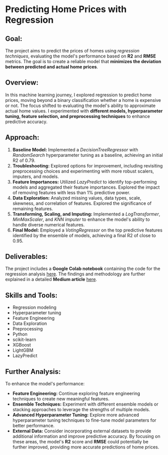 # **Predicting Home Prices with Regression**

## **Goal:**
The project aims to predict the prices of homes using *regression techniques*, evaluating the model's performance based on **R2** and **RMSE** metrics. The goal is to create a reliable model that **minimizes the deviation between predicted and actual home prices**.

## **Overview:**
In this machine learning journey, I explored regression to predict home prices, moving beyond a binary classification whether a home is expensive or not. The focus shifted to evaluating the model's ability to approximate actual home values. I experimented with **different models, hyperparameter tuning, feature selection, and preprocessing techniques** to enhance predictive accuracy.

## **Approach:**
1. **Baseline Model:** Implemented a *DecisionTreeRegressor* with *RandomSearch* hyperparameter tuning as a baseline, achieving an initial R2 of 0.79.
2. **Troubleshooting:** Explored options for improvement, including revisiting preprocessing choices and experimenting with more robust scalers, imputers, and models.
3. **Feature Importances:** Utilized *LazyPredict* to identify top-performing models and aggregated their feature importances. Explored the impact of removing features with less than 1% predictive power.
4. **Data Exploration:** Analyzed missing values, data types, scale, skewness, and correlation of features. Explored the significance of remaining features.
5. **Transforming, Scaling, and Imputing:** Implemented a *LogTransformer*, *MinMaxScaler*, and *KNN imputer* to enhance the model's ability to handle diverse numerical features.
6. **Final Model:** Employed a *VotingRegressor* on the top predictive features identified by the ensemble of models, achieving a final R2 of close to 0.95.

## **Deliverables:**
The project includes a **Google Colab notebook** containing the code for the regression analysis [here](https://github.com/Cintia0528/Project-8-Supervised-Machine-Learning-Regression/blob/ab4134a446ae810915e383f547aa33ae935c2efa/2_b_Housing_Feature_Selection.ipynb). The findings and methodology are further explained in a detailed **Medium article** [here](https://medium.com/@ubp0528/how-close-can-i-get-to-your-homes-true-value-with-regression-4e708ba1662f).

## **Skills and Tools:**
- Regression modeling
- Hyperparameter tuning
- Feature Engineering
- Data Exploration
- Preprocessing
- Python
- scikit-learn
- XGBoost
- LightGBM
- LazyPredict

## **Further Analysis:**
To enhance the model's performance:
- **Feature Engineering:** Continue exploring feature engineering techniques to create new meaningful features.
- **Ensemble Techniques:** Experiment with different ensemble models or stacking approaches to leverage the strengths of multiple models.
- **Advanced Hyperparameter Tuning:** Explore more advanced hyperparameter tuning techniques to fine-tune model parameters for better performance.
- **External Data:** Consider incorporating external datasets to provide additional information and improve predictive accuracy.
By focusing on these areas, the model's **R2** score and **RMSE** could potentially be further improved, providing more accurate predictions of home prices.
